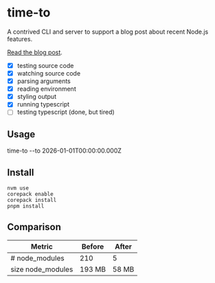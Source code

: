 # time-to

A contrived CLI and server to support a blog post about recent Node.js features.

[Read the blog post](https://brianmuenzenmeyer.com/posts/2024-do-i-need-this-node-dependency/).

- [x] testing source code
- [x] watching source code
- [x] parsing arguments
- [x] reading environment
- [x] styling output
- [x] running typescript
- [ ] testing typescript (done, but tired)

## Usage

time-to --to 2026-01-01T00:00:00.000Z

## Install

```
nvm use
corepack enable
corepack install
pnpm install
```

## Comparison

| Metric | Before | After |
| - | - | - |
| # node_modules | 210 | 5 |
| size node_modules | 193 MB | 58 MB |